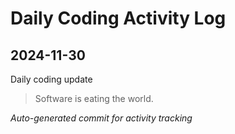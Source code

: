 # Daily Coding Activity Log

## 2024-11-30

Daily coding update

> Software is eating the world.

*Auto-generated commit for activity tracking*
